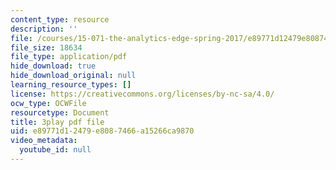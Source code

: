 ```yaml
---
content_type: resource
description: ''
file: /courses/15-071-the-analytics-edge-spring-2017/e89771d12479e8087466a15266ca9870_AByfsx3Dkek.pdf
file_size: 18634
file_type: application/pdf
hide_download: true
hide_download_original: null
learning_resource_types: []
license: https://creativecommons.org/licenses/by-nc-sa/4.0/
ocw_type: OCWFile
resourcetype: Document
title: 3play pdf file
uid: e89771d1-2479-e808-7466-a15266ca9870
video_metadata:
  youtube_id: null
---
```

